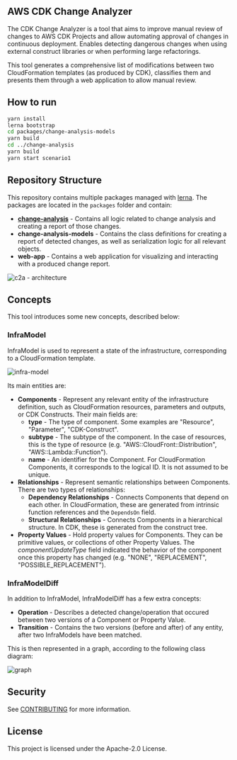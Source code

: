 ## AWS CDK Change Analyzer

The CDK Change Analyzer is a tool that aims to improve manual review of changes to AWS CDK Projects and allow automating approval of changes in continuous deployment. Enables detecting dangerous changes when using external construct libraries or when performing large refactorings.

This tool generates a comprehensive list of modifications between two CloudFormation templates (as produced by CDK), classifies them and presents them through a web application to allow manual review.

## How to run

```bash
yarn install                                                                    # Installs Lerna
lerna bootstrap                                                            # Links packages together
cd packages/change-analysis-models
yarn build                                                                      # Build the models 
cd ../change-analysis
yarn build                                                                      # Build the engine
yarn start scenario1                                                     # Run Engine on scenario 1
```

## Repository Structure

This repository contains multiple packages managed with [lerna](https://github.com/lerna/lerna). The packages are located in the `packages` folder and contain:
- [**change-analysis**](packages/change-analysis/README.md) - Contains all logic related to change analysis and creating a report of those changes.
- **change-analysis-models** - Contains the class definitions for creating a report of detected changes, as well as serialization logic for all relevant objects.
- **web-app** - Contains a web application for visualizing and interacting with a produced change report.

![c2a - architecture](https://user-images.githubusercontent.com/26902818/124084162-9e19f800-da46-11eb-9c22-42b8f1cf1882.png)

## Concepts

This tool introduces some new concepts, described below:

### InfraModel

InfraModel is used to represent a state of the infrastructure, corresponding to a CloudFormation template.

![infra-model](https://user-images.githubusercontent.com/26902818/124086326-d91d2b00-da48-11eb-8e23-078d2b747e98.png)

Its main entities are:
- **Components** - Represent any relevant entity of the infrastructure definition, such as CloudFormation resources, parameters and outputs, or CDK Constructs. Their main fields are:
    - **type** - The type of component. Some examples are "Resource", "Parameter", "CDK-Construct".
    - **subtype** - The subtype of the component. In the case of resources, this is the type of resource (e.g. "AWS::CloudFront::Distribution", "AWS::Lambda::Function").
    - **name** - An identifier for the Component. For CloudFormation Components, it corresponds to the logical ID. It is not assumed to be unique.
- **Relationships** - Represent semantic relationships between Components. There are two types of relationships:
    - **Dependency Relationships** - Connects Components that depend on each other. In CloudFormation, these are generated from intrinsic function references and the `DependsOn` field.
    - **Structural Relationships** - Connects Components in a hierarchical structure. In CDK, these is generated from the construct tree.
- **Property Values** - Hold property values for Components. They can be primitive values, or collections of other Property Values. The _componentUpdateType_ field indicated the behavior of the component once this property has changed (e.g. "NONE", "REPLACEMENT", "POSSIBLE_REPLACEMENT").

### InfraModelDiff

In addition to InfraModel, InfraModelDiff has a few extra concepts:

- **Operation** - Describes a detected change/operation that occured between two versions of a Component or Property Value.
- **Transition** - Contains the two versions (before and after) of any entity, after two InfraModels have been matched.

This is then represented in a graph, according to the following class diagram:


![graph](https://user-images.githubusercontent.com/26902818/124144956-52863f00-da84-11eb-9fa1-57c2147f0e83.png)


## Security

See [CONTRIBUTING](CONTRIBUTING.md#security-issue-notifications) for more information.

## License

This project is licensed under the Apache-2.0 License.

